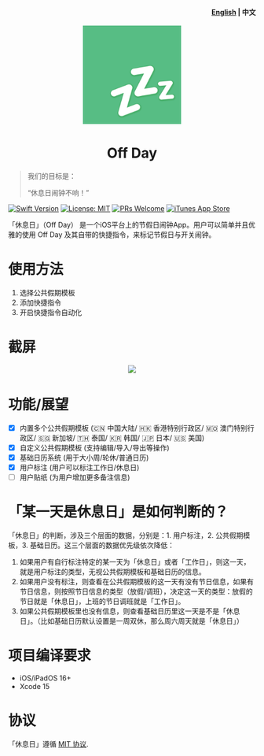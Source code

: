 <h4 align="right"><strong><a href="README.md">English</a></strong> | 中文</h4>

<div align="center">
    <img src="Off Day/Assets.xcassets/AppIcon.appiconset/zzz.png" width=200 height=200>
    <h1>Off Day</h1>
</div>

> 我们的目标是：
> 
> “休息日闹钟不响！”

[![Swift Version](https://img.shields.io/badge/swift-5.0-orange.svg)](https://swift.org/)
[![License: MIT](https://img.shields.io/badge/License-MIT-yellow.svg)](https://opensource.org/licenses/MIT)
[![PRs Welcome](https://img.shields.io/badge/PRs-welcome-brightgreen.svg?style=flat-square)](https://makeapullrequest.com)
[![iTunes App Store](https://img.shields.io/itunes/v/6501973975)](https://apps.apple.com/app/id6501973975)

「休息日」（Off Day） 是一个iOS平台上的节假日闹钟App。用户可以简单并且优雅的使用 Off Day 及其自带的快捷指令，来标记节假日与开关闹钟。

# 使用方法

1. 选择公共假期模板
2. 添加快捷指令
3. 开启快捷指令自动化

# 截屏
<div align="center">
    <img src="https://i.v2ex.co/0SL75bVd.png">
</div>

# 功能/展望

- [x] 内置多个公共假期模板 (🇨🇳 中国大陆/ 🇭🇰 香港特别行政区/ 🇲🇴 澳门特别行政区/ 🇸🇬 新加坡/ 🇹🇭 泰国/ 🇰🇷 韩国/ 🇯🇵 日本/ 🇺🇸 美国)
- [x] 自定义公共假期模板 (支持编辑/导入/导出等操作)
- [x] 基础日历系统 (用于大小周/轮休/普通日历)
- [x] 用户标注 (用户可以标注工作日/休息日)
- [ ] 用户贴纸 (为用户增加更多备注信息)

# 「某一天是休息日」是如何判断的？

「休息日」的判断，涉及三个层面的数据，分别是：1. 用户标注，2. 公共假期模板，3. 基础日历。这三个层面的数据优先级依次降低：

1. 如果用户有自行标注特定的某一天为「休息日」或者「工作日」，则这一天，就是用户标注的类型，无视公共假期模板和基础日历的信息。
2. 如果用户没有标注，则查看在公共假期模板的这一天有没有节日信息，如果有节日信息，则按照节日信息的类型（放假/调班），决定这一天的类型：放假的节日就是「休息日」，上班的节日调班就是「工作日」。
3. 如果公共假期模板里也没有信息，则查看基础日历里这一天是不是「休息日」。（比如基础日历默认设置是一周双休，那么周六周天就是「休息日」）

# 项目编译要求

- iOS/iPadOS 16+
- Xcode 15

# 协议

「休息日」遵循 [MIT 协议](LICENSE).
